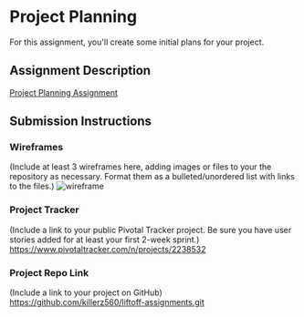# Project Planning
For this assignment, you'll create some initial plans for your project.

## Assignment Description
[Project Planning Assignment](https://education.launchcode.org/liftoff/assignments/planning/)

## Submission Instructions

### Wireframes

(Include at least 3 wireframes here, adding images or files to your the repository as necessary. Format them as a bulleted/unordered list with links to the files.)
![wireframe](https://user-images.githubusercontent.com/43359263/51794726-ca0e6080-219e-11e9-912c-b95033a683d8.jpg)


### Project Tracker

(Include a link to your public Pivotal Tracker project. Be sure you have user stories added for at least your first 2-week sprint.)
https://www.pivotaltracker.com/n/projects/2238532
### Project Repo Link

(Include a link to your project on GitHub)
https://github.com/killerz560/liftoff-assignments.git
